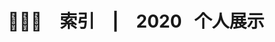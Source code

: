 ---
title: 🧑🏻‍💻&emsp;索引&emsp;|&emsp;2020 &nbsp;&nbsp;个人展示
key: test
excerpt_separator: <!--more-->
excerpt_type: html # text (default), html
picture_frame: shadow
coding: UTF-8
---  